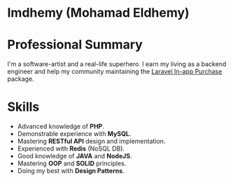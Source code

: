 # Imdhemy (Mohamad Eldhemy)

# Professional Summary
I'm a software-artist and a real-life superhero. I earn my living as a backend engineer and help my community
 maintaining the [Laravel In-app Purchase](https://github.com/imdhemy/laravel-in-app-purchases) package.

# Skills
* Advanced knowledge of **PHP**.
* Demonstrable experience with **MySQL**.
* Mastering **RESTful API** design and implementation.
* Experienced with **Redis** (NoSQL DB).
* Good knowledge of **JAVA** and **NodeJS**.
* Mastering **OOP** and **SOLID** principles.
* Doing my best with **Design Patterns**.

